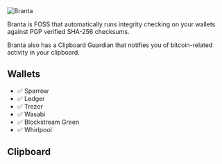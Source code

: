 <picture>
  <source media="(prefers-color-scheme: dark)" srcset="goldwhitecropped.png">
  <source media="(prefers-color-scheme: light)" srcset="goldblackcropped.jpeg">
  <img alt="Branta" src="Branta/Assets/goldblackcropped.jpg">
</picture>


Branta is FOSS that automatically runs integrity checking on your wallets against PGP verified SHA-256 checksums.

Branta also has a Clipboard Guardian that notifies you of bitcoin-related activity in your clipboard.

## Wallets
- ✅ Sparrow 
- ✅ Ledger
- ✅ Trezor
- ✅ Wasabi
- ✅ Blockstream Green
- ✅ Whirlpool

## Clipboard
